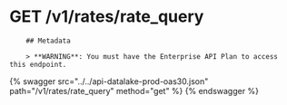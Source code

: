 # GET /v1/rates/rate_query


        ## Metadata
        
        > **WARNING**: You must have the Enterprise API Plan to access this endpoint.
    

{% swagger src="../../api-datalake-prod-oas30.json" path="/v1/rates/rate_query" method="get" %}
{% endswagger %}

